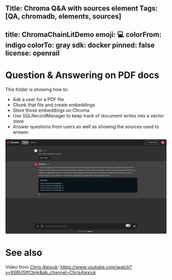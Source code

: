 Title: Chroma Q&A with sources element
Tags: [QA, chromadb, elements, sources]
---
title: ChromaChainLitDemo
emoji: 💻
colorFrom: indigo
colorTo: gray
sdk: docker
pinned: false
license: openrail
---

# Question & Answering on PDF docs

This folder is showing how to:
- Ask a user for a PDF file
- Chunk that file and create embeddings
- Store those embeddings on Chroma
- Use SQLRecordManager to keep track of document writes into a vector store
- Answer questions from users as well as showing the sources used to answer.

![Screenshot](./screenshot.png)

# See also

Video from [Chris Alexiuk](https://twitter.com/c_s_ale): https://www.youtube.com/watch?v=9SBUStfCtmk&ab_channel=ChrisAlexiuk
